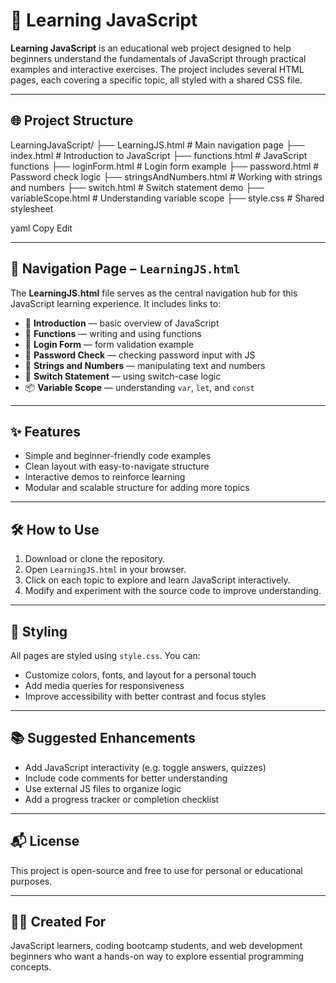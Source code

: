 # 📘 Learning JavaScript

**Learning JavaScript** is an educational web project designed to help beginners understand the fundamentals of JavaScript through practical examples and interactive exercises. The project includes several HTML pages, each covering a specific topic, all styled with a shared CSS file.

---

## 🌐 Project Structure

LearningJavaScript/
├── LearningJS.html # Main navigation page
├── index.html # Introduction to JavaScript
├── functions.html # JavaScript functions
├── loginForm.html # Login form example
├── password.html # Password check logic
├── stringsAndNumbers.html # Working with strings and numbers
├── switch.html # Switch statement demo
├── variableScope.html # Understanding variable scope
├── style.css # Shared stylesheet

yaml
Copy
Edit

---

## 🧭 Navigation Page – `LearningJS.html`

The **LearningJS.html** file serves as the central navigation hub for this JavaScript learning experience. It includes links to:

- 📌 **Introduction** — basic overview of JavaScript
- 🧠 **Functions** — writing and using functions
- 🔐 **Login Form** — form validation example
- 🔑 **Password Check** — checking password input with JS
- 🧮 **Strings and Numbers** — manipulating text and numbers
- 🧾 **Switch Statement** — using switch-case logic
- 📦 **Variable Scope** — understanding `var`, `let`, and `const`

---

## ✨ Features

- Simple and beginner-friendly code examples
- Clean layout with easy-to-navigate structure
- Interactive demos to reinforce learning
- Modular and scalable structure for adding more topics

---

## 🛠 How to Use

1. Download or clone the repository.
2. Open `LearningJS.html` in your browser.
3. Click on each topic to explore and learn JavaScript interactively.
4. Modify and experiment with the source code to improve understanding.

---

## 🎨 Styling

All pages are styled using `style.css`. You can:

- Customize colors, fonts, and layout for a personal touch
- Add media queries for responsiveness
- Improve accessibility with better contrast and focus styles

---

## 📚 Suggested Enhancements

- Add JavaScript interactivity (e.g. toggle answers, quizzes)
- Include code comments for better understanding
- Use external JS files to organize logic
- Add a progress tracker or completion checklist

---

## 📬 License

This project is open-source and free to use for personal or educational purposes.

---

## 👨‍🏫 Created For

JavaScript learners, coding bootcamp students, and web development beginners who want a hands-on way to explore essential programming concepts.
